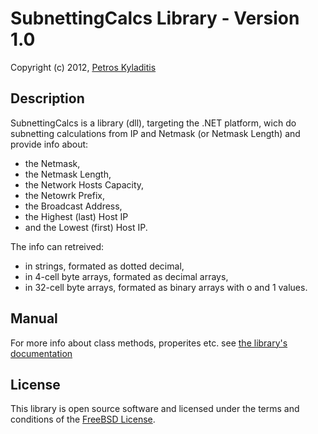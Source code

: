# SubnettingCalcs Library - Version 1.0
Copyright (c) 2012, [Petros Kyladitis](http://www.multipetros.gr)


## Description
SubnettingCalcs is a library (dll), targeting the .NET platform, wich do
subnetting calculations from IP and Netmask (or Netmask Length) and provide info about:   

- the Netmask, 
- the Netmask Length,   
- the Network Hosts Capacity, 
- the Netowrk Prefix, 
- the Broadcast Address, 
- the Highest (last) Host IP 
- and the Lowest (first) Host IP. 

The info can retreived:  

- in strings, formated as dotted decimal, 
- in 4-cell byte arrays, formated as decimal arrays,
- in 32-cell byte arrays, formated as binary arrays with o and 1 values.

## Manual
For more info about class methods, properites etc. see [the library's documentation](http://www.multipetros.gr/files/SubnettingCalcs/documentation.html)  

## License
This library is open source software and licensed under the terms and conditions of the [FreeBSD License](http://www.multipetros.gr/freebsd-license/).